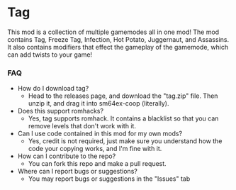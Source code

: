 # Tag

This mod is a collection of multiple gamemodes all in one mod! The mod contains Tag, Freeze Tag, Infection, Hot Potato, Juggernaut, and Assassins. It also contains modifiers that effect the gameplay of the gamemode, which can add twists to your game!

### FAQ

- How do I download tag?
  - Head to the releases page, and download the "tag.zip" file. Then unzip it, and drag it into sm64ex-coop (literally).
- Does this support romhacks?
  - Yes, tag supports romhack. It contains a blacklist so that you can remove levels that don't work with it.
- Can I use code contained in this mod for my own mods?
  - Yes, credit is not required, just make sure you understand how the code your copying works, and I'm fine with it.
- How can I contribute to the repo?
  - You can fork this repo and make a pull request.
- Where can I report bugs or suggestions?
  - You may report bugs or suggestions in the "Issues" tab
